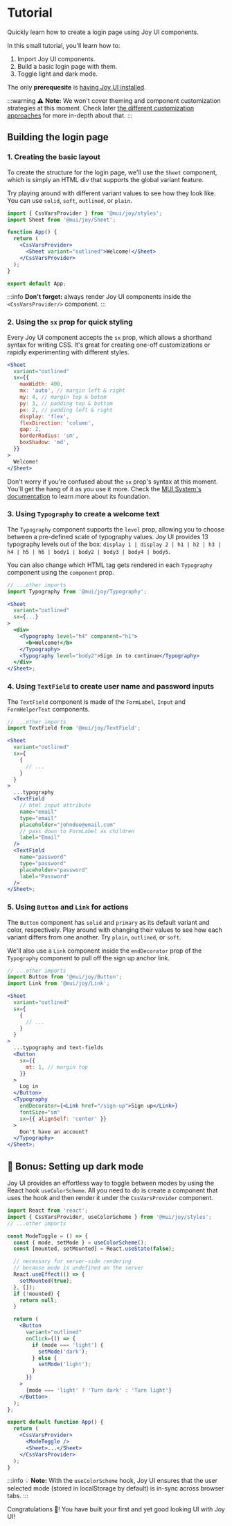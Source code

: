 # Tutorial

<p class="description">Quickly learn how to create a login page using Joy UI components.</p>

In this small tutorial, you'll learn how to:

1. Import Joy UI components.
2. Build a basic login page with them.
3. Toggle light and dark mode.

The only **prerequesite** is [having Joy UI installed](/joy-ui/getting-started/installation/).

:::warning
⚠️ **Note:** We won't cover theming and component customization strategies at this moment.
Check later [the different customization approaches](/joy-ui/customization/approaches/) for more in-depth about that.
:::

## Building the login page

### 1. Creating the basic layout

To create the structure for the login page, we'll use the `Sheet` component, which is simply an HTML div that supports the global variant feature.

Try playing around with different variant values to see how they look like.
You can use `solid`, `soft`, `outlined`, or `plain`.

```jsx
import { CssVarsProvider } from '@mui/joy/styles';
import Sheet from '@mui/joy/Sheet';

function App() {
  return (
    <CssVarsProvider>
      <Sheet variant="outlined">Welcome!</Sheet>
    </CssVarsProvider>
  );
}

export default App;
```

:::info
**Don't forget:** always render Joy UI components inside the `<CssVarsProvider/>` component.
:::

### 2. Using the `sx` prop for quick styling

Every Joy UI component accepts the `sx` prop, which allows a shorthand syntax for writing CSS.
It's great for creating one-off customizations or rapidly experimenting with different styles.

```jsx
<Sheet
  variant="outlined"
  sx={{
    maxWidth: 400,
    mx: 'auto', // margin left & right
    my: 4, // margin top & botom
    py: 3, // padding top & bottom
    px: 2, // padding left & right
    display: 'flex',
    flexDirection: 'column',
    gap: 2,
    borderRadius: 'sm',
    boxShadow: 'md',
  }}
>
  Welcome!
</Sheet>
```

Don't worry if you're confused about the `sx` prop's syntax at this moment.
You'll get the hang of it as you use it more.
Check the [MUI System's documentation](/system/the-sx-prop/) to learn more about its foundation.

### 3. Using `Typography` to create a welcome text

The `Typography` component supports the `level` prop, allowing you to choose between a pre-defined scale of typography values.
Joy UI provides 13 typography levels out of the box: `display 1 | display 2 | h1 | h2 | h3 | h4 | h5 | h6 | body1 | body2 | body3 | body4 | body5`.

You can also change which HTML tag gets rendered in each `Typography` component using the `component` prop.

```jsx
// ...other imports
import Typography from '@mui/joy/Typography';

<Sheet
  variant="outlined"
  sx={...}
>
  <div>
    <Typography level="h4" component="h1">
      <b>Welcome!</b>
    </Typography>
    <Typography level="body2">Sign in to continue</Typography>
  </div>
</Sheet>;
```

### 4. Using `TextField` to create user name and password inputs

The `TextField` component is made of the `FormLabel`, `Input` and `FormHelperText` components.

```jsx
// ...other imports
import TextField from '@mui/joy/TextField';

<Sheet
  variant="outlined"
  sx={
    {
      // ...
    }
  }
>
  ...typography
  <TextField
    // html input attribute
    name="email"
    type="email"
    placeholder="johndoe@email.com"
    // pass down to FormLabel as children
    label="Email"
  />
  <TextField
    name="password"
    type="password"
    placeholder="password"
    label="Password"
  />
</Sheet>;
```

### 5. Using `Button` and `Link` for actions

The `Button` component has `solid` and `primary` as its default variant and color, respectively.
Play around with changing their values to see how each variant differs from one another.
Try `plain`, `outlined`, or `soft`.

We'll also use a `Link` component inside the `endDecorator` prop of the `Typography` component to pull off the sign up anchor link.

```jsx
// ...other imports
import Button from '@mui/joy/Button';
import Link from '@mui/joy/Link';

<Sheet
  variant="outlined"
  sx={
    {
      // ...
    }
  }
>
  ...typography and text-fields
  <Button
    sx={{
      mt: 1, // margin top
    }}
  >
    Log in
  </Button>
  <Typography
    endDecorator={<Link href="/sign-up">Sign up</Link>}
    fontSize="sm"
    sx={{ alignSelf: 'center' }}
  >
    Don't have an account?
  </Typography>
</Sheet>;
```

<!-- TODO: Add the result image -->

## 🎁 Bonus: Setting up dark mode

Joy UI provides an effortless way to toggle between modes by using the React hook `useColorScheme`.
All you need to do is create a component that uses the hook and then render it under the `CssVarsProvider` component.

```jsx
import React from 'react';
import { CssVarsProvider, useColorScheme } from '@mui/joy/styles';
// ...other imports

const ModeToggle = () => {
  const { mode, setMode } = useColorScheme();
  const [mounted, setMounted] = React.useState(false);

  // necessary for server-side rendering
  // because mode is undefined on the server
  React.useEffect(() => {
    setMounted(true);
  }, []);
  if (!mounted) {
    return null;
  }

  return (
    <Button
      variant="outlined"
      onClick={() => {
        if (mode === 'light') {
          setMode('dark');
        } else {
          setMode('light');
        }
      }}
    >
      {mode === 'light' ? 'Turn dark' : 'Turn light'}
    </Button>
  );
};

export default function App() {
  return (
    <CssVarsProvider>
      <ModeToggle />
      <Sheet>...</Sheet>
    </CssVarsProvider>
  );
}
```

:::info
💡 **Note:** With the `useColorScheme` hook, Joy UI ensures that the user selected mode (stored in localStorage by default) is in-sync across browser tabs.
:::

Congratulations 🎉! You have built your first and yet good looking UI with Joy UI!

